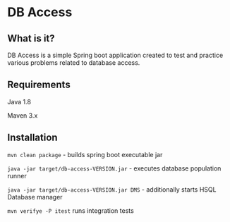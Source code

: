 
  DB Access
  =========

  What is it?
  -----------

  DB Access is a simple Spring boot application created to test 
  and practice various problems related to database access.

  Requirements
  ------------

  Java 1.8

  Maven 3.x

  Installation
  ------------

  `mvn clean package` - builds spring boot executable jar

  `java -jar target/db-access-VERSION.jar` - executes database population runner

  `java -jar target/db-access-VERSION.jar DMS` - additionally starts HSQL Database manager

  `mvn verifye -P itest` runs integration tests
  
